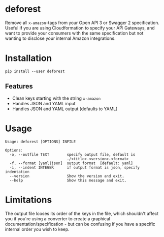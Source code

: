 # deforest

Remove all `x-amazon`-tags from your Open API 3 or Swagger 2 specification. Useful if you are using Cloudformation to specify your API Gateways, and want to provide your consumers with the same specification but not wanting to disclose your internal Amazon integrations.

# Installation
`pip install --user deforest`

## Features

- Clean keys starting with the string `x-amazon`
- Handles JSON and YAML input
- Handles JSON and YAML output (defaults to YAML)

# Usage
```
Usage: deforest [OPTIONS] INFILE

Options:
  -o, --outfile TEXT        specify output file, default is
                            ./<title>-<version>.<format>
  -f, --format [yaml|json]  output format  [default: yaml]
  -i, --indent INTEGER      if output format is json, specify indentation
  --version                 Show the version and exit.
  --help                    Show this message and exit.
```

# Limitations
The output file looses its order of the keys in the file, which shouldn't affect you if you're using a converter to create a graphical documentation/specification - but can be confusing if you have a specific internal order you wish to keep.
